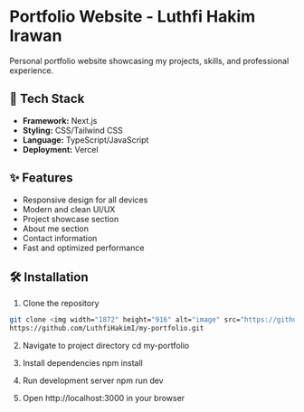 # Portfolio Website - Luthfi Hakim Irawan

Personal portfolio website showcasing my projects, skills, and professional experience.

## 🚀 Tech Stack

- **Framework:** Next.js
- **Styling:** CSS/Tailwind CSS
- **Language:** TypeScript/JavaScript
- **Deployment:** Vercel

## ✨ Features

- Responsive design for all devices
- Modern and clean UI/UX
- Project showcase section
- About me section
- Contact information
- Fast and optimized performance

## 🛠️ Installation

1. Clone the repository
```bash
git clone <img width="1872" height="916" alt="image" src="https://github.com/user-attachments/assets/a7cbf9c6-3e30-40f0-a162-47eae7a736e0" />
https://github.com/LuthfiHakimI/my-portfolio.git
```

2. Navigate to project directory
cd my-portfolio

3. Install dependencies
npm install
4. Run development server
npm run dev
5. Open http://localhost:3000 in your browser
